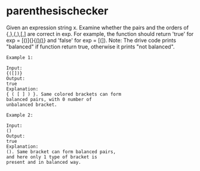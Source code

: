 # parenthesischecker
Given an expression string x. Examine whether the pairs and the orders of {,},(,),[,] are correct in exp. For example, the function should return 'true' for exp = [()]{}{[()()]()} and 'false' for exp = [(]).  Note: The drive code prints "balanced" if function return true, otherwise it prints "not balanced".
```
Example 1:

Input:
{([])}
Output: 
true
Explanation: 
{ ( [ ] ) }. Same colored brackets can form 
balanced pairs, with 0 number of 
unbalanced bracket.
```

```
Example 2:

Input: 
()
Output: 
true
Explanation: 
(). Same bracket can form balanced pairs, 
and here only 1 type of bracket is 
present and in balanced way.
```
